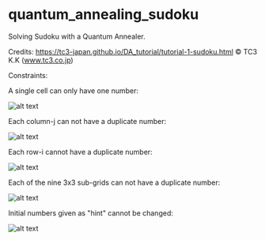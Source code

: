 # quantum_annealing_sudoku
Solving Sudoku with a Quantum Annealer. 

Credits: https://tc3-japan.github.io/DA_tutorial/tutorial-1-sudoku.html © TC3 K.K (www.tc3.co.jp)

Constraints: 

A single cell can only have one number:

![alt text](https://cdn-images-1.medium.com/max/1116/1*7B27ezktcpRir8T-zMXu_A.png "A single cell can only have one number.")

Each column-j can not have a duplicate number:

![alt text](https://cdn-images-1.medium.com/max/1116/1*R6F8Xv3XBeFBlcy1-ldjhw.png "Each column-j can not have a duplicate number.")

Each row-i cannot have a duplicate number:
 
![alt text](https://cdn-images-1.medium.com/max/1116/1*uhpZn1xrolTIaW0Q-5aihQ.png "Each row-i cannot have a duplicate number.")

Each of the nine 3x3 sub-grids can not have a duplicate number:

![alt text](https://cdn-images-1.medium.com/max/1116/1*GdeDMIE-BkbGALPBNI6q1Q.png "Each of the nine 3x3 sub-grids can not have a duplicate number.")

Initial numbers given as "hint" cannot be changed:

![alt text](https://cdn-images-1.medium.com/max/1043/1*qKrJt94i8LAaOIcRXwQbFw.png "Initial numbers given as hint cannot be changed.")
